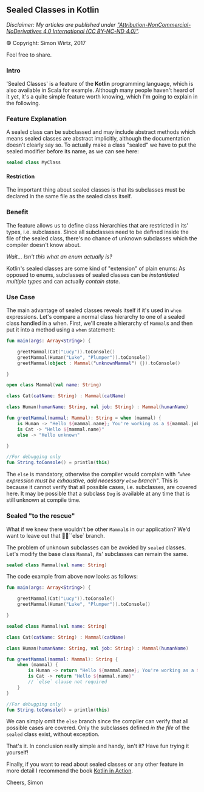 ## Sealed Classes in Kotlin 


_Disclaimer: My articles are published under 
<a href="https://creativecommons.org/licenses/by-nc-nd/4.0/legalcode" target="_blank">"Attribution-NonCommercial-NoDerivatives 4.0 International (CC BY-NC-ND 4.0)"</a>._

© Copyright: Simon Wirtz, 2017

Feel free to share.

### Intro

'Sealed Classes' is a feature of the <b>Kotlin</b> programming language, which is also available in Scala for example. Although many people haven't heard of it yet, it's a quite simple feature worth knowing, which I'm going to explain in the following.

### Feature Explanation

A sealed class can be subclassed and may include abstract methods which means sealed classes are abstract implicitly, although the documentation doesn't clearly say so. To actually make a class "sealed" we have to put the sealed modifier before its name, as we can see here:

```kotlin
sealed class MyClass
```
#### Restriction
The important thing about sealed classes is that its subclasses must be declared in the same file as the sealed class itself.

### Benefit

The feature allows us to define class hierarchies that are restricted in its' types, i.e. subclasses. Since all subclasses need to be defined inside the file of the sealed class, there's no chance of unknown subclasses which the compiler doesn't know about.

_Wait... Isn't this what an enum actually is?_

Kotlin's sealed classes are some kind of "extension" of plain enums: As opposed to enums, subclasses of sealed classes can be _instantiated multiple types_ and can actually _contain state_.

### Use Case

The main advantage of sealed classes reveals itself if it's used in `when` expressions. Let's compare a normal class hierarchy to one of a sealed class handled in a when. First, we'll create a hierarchy of `Mammal`s and then put it into a method using a ``when`` statement:

```kotlin runnable
fun main(args: Array<String>) {

    greetMammal(Cat("Lucy")).toConsole()
    greetMammal(Human("Luke", "Plumper")).toConsole()
    greetMammal(object : Mammal("unknownMammal") {}).toConsole()

}

open class Mammal(val name: String)

class Cat(catName: String) : Mammal(catName)

class Human(humanName: String, val job: String) : Mammal(humanName)

fun greetMammal(mammal: Mammal): String = when (mammal) {
    is Human -> "Hello ${mammal.name}; You're working as a ${mammal.job}"
    is Cat -> "Hello ${mammal.name}"
    else -> "Hello unknown"

}

//For debugging only
fun String.toConsole() = println(this)
```

The `else` is mandatory, otherwise the compiler would complain with _"`when` expression must be exhaustive, add necessary `else` branch"_. This is because it cannot verify that all possible cases, i.e. subclasses, are covered here. It may be possible that a subclass `Dog` is available at any time that is still unknown at compile time.

### Sealed "to the rescue"

What if we knew there wouldn't be other ``Mammal``s in our application? We'd want to leave out that ``else` branch.

The problem of unknown subclasses can be avoided by `sealed` classes. Let's modify the base class `Mammal`, its' subclasses can remain the same.

```kotlin
sealed class Mammal(val name: String)
```

The code example from above now looks as follows:

```kotlin runnable
fun main(args: Array<String>) {

    greetMammal(Cat("Lucy")).toConsole()
    greetMammal(Human("Luke", "Plumper")).toConsole()

}

sealed class Mammal(val name: String)

class Cat(catName: String) : Mammal(catName)

class Human(humanName: String, val job: String) : Mammal(humanName)

fun greetMammal(mammal: Mammal): String {
    when (mammal) {
        is Human -> return "Hello ${mammal.name}; You're working as a ${mammal.job}"
        is Cat -> return "Hello ${mammal.name}"
        // `else` clause not required
    }
}

//For debugging only
fun String.toConsole() = println(this)
````

We can simply omit the `else` branch since the compiler can verify that all possible cases are covered. Only the subclasses defined _in the file_ of the `sealed` class exist, without exception. 

That's it. In conclusion really simple and handy, isn't it? Have fun trying it yourself!

Finally, if you want to read about sealed classes or any other feature in more detail I recommend the book <a target="_blank" href="https://www.amazon.de/gp/product/1617293296/ref=as_li_tl?ie=UTF8&camp=1638&creative=6742&creativeASIN=1617293296&linkCode=as2&tag=simonwirtzde-21&linkId=7a0cd03461f738a8c428fb9b7a3af77a">Kotlin in Action</a>.<img src="//ir-de.amazon-adsystem.com/e/ir?t=simonwirtzde-21&l=am2&o=3&a=1617293296" width="1" height="1" border="0" alt="" style="border:none !important; margin:0px !important;" />

Cheers, Simon

